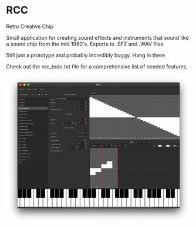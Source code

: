# RCC
Retro Creative Chip

 Small application for creating sound effects and instruments that sound like a sound chip from the mid 1980's. Exports to .SFZ and .WAV files.
 
 Still just a prototype and probably incredibly buggy. Hang in there.

Check out the rcc_todo.txt file for a comprehensive list of needed features.

<img src="./_screenshots/Screen Shot 2020-10-23 at 11.55.26 PM.png" width="1824" />
